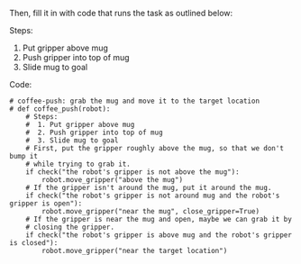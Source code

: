 

Then, fill it in with code that runs the task as outlined below:

Steps:
1. Put gripper above mug
2. Push gripper into top of mug
3. Slide mug to goal

Code:
```
# coffee-push: grab the mug and move it to the target location
# def coffee_push(robot):
    # Steps:
    #  1. Put gripper above mug
    #  2. Push gripper into top of mug
    #  3. Slide mug to goal
    # First, put the gripper roughly above the mug, so that we don't bump it
    # while trying to grab it.
    if check("the robot's gripper is not above the mug"):
        robot.move_gripper("above the mug")
    # If the gripper isn't around the mug, put it around the mug.
    if check("the robot's gripper is not around mug and the robot's gripper is open"):
        robot.move_gripper("near the mug", close_gripper=True)
    # If the gripper is near the mug and open, maybe we can grab it by
    # closing the gripper.
    if check("the robot's gripper is above mug and the robot's gripper is closed"):
        robot.move_gripper("near the target location")
```